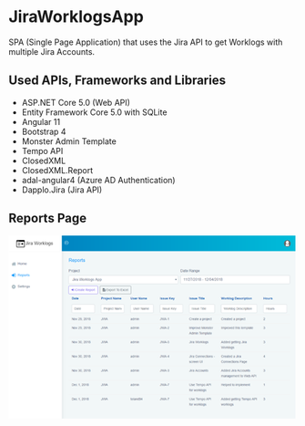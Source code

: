 # JiraWorklogsApp

SPA (Single Page Application) that uses the Jira API to get Worklogs with multiple Jira Accounts.

## Used APIs, Frameworks and Libraries
  * ASP.NET Core 5.0 (Web API)
  * Entity Framework Core 5.0 with SQLite
  * Angular 11
  * Bootstrap 4
  * Monster Admin Template
  * Tempo API
  * ClosedXML
  * ClosedXML.Report
  * adal-angular4 (Azure AD Authentication)
  * Dapplo.Jira (Jira API)
  
## Reports Page
<p align="center">
 <img src="Screenshots/Reports_Page.png" alt="Reports Page" />
</p>
